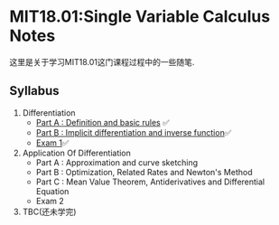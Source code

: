 # MIT18.01:Single Variable Calculus Notes

这里是关于学习MIT18.01这门课程过程中的一些随笔.

## Syllabus

1. Differentiation
   - [Part A : Definition and basic rules](https://github.com/Beckhol/MIT18.01-Single-variable-calculus-Notes/tree/main/Differentiation/Part%20A%20:%20Definition%20And%20Basic%20Rules) ✅
   - [Part B : Implicit differentiation and inverse function](https://github.com/Beckhol/CS-Notes-18.01-Single-Variable-Calculus/tree/main/Differentiation/Part%20B:%20Implicit%20Differentiation%20And%20Inverse%20Functions)✅
   - [Exam 1](https://ocw.mit.edu/courses/18-01sc-single-variable-calculus-fall-2010/pages/1.-differentiation/exam-1/session-22-materials-for-exam-1/)✅   
2. Application Of Differentiation
   - Part A : Approximation and curve sketching
   - Part B : Optimization, Related Rates and Newton's Method
   - Part C : Mean Value Theorem, Antiderivatives and Differential Equation
   - Exam 2
3. TBC(还未学完)
